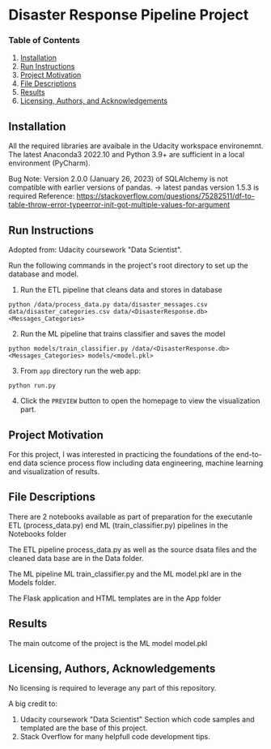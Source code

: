 # Disaster Response Pipeline Project
### Table of Contents

1. [Installation](#installation)
2. [Run Instructions](#run_instructios)
2. [Project Motivation](#motivation)
3. [File Descriptions](#files)
4. [Results](#results)
5. [Licensing, Authors, and Acknowledgements](#licensing)

## Installation <a name="installation"></a>

All the required libraries are avaibale in the Udacity workspace environemnt.
The latest Anaconda3 2022.10 and Python 3.9+ are sufficient in a local environment (PyCharm).
 
Bug Note: Version 2.0.0 (January 26, 2023) of SQLAlchemy is not compatible with earlier versions of pandas.
-> latest pandas version 1.5.3 is required
 Reference: https://stackoverflow.com/questions/75282511/df-to-table-throw-error-typeerror-init-got-multiple-values-for-argument


## Run Instructions <a name="run_instructios"></a>
Adopted from: Udacity coursework "Data Scientist".

Run the following commands in the project's root directory to set up the database and model.


1. Run the ETL pipeline that cleans data and stores in database
   
`python /data/process_data.py data/disaster_messages.csv data/disaster_categories.csv data/<DisasterResponse.db> <Messages_Categories>`

2. Run the ML pipeline that trains classifier and saves the model 
   
`python models/train_classifier.py /data/<DisasterResponse.db> <Messages_Categories> models/<model.pkl>`

3. From `app` directory run the web app:
   
`python run.py`

4. Click the `PREVIEW` button to open the homepage to view the visualization part. 

## Project Motivation<a name="motivation"></a>

For this project, I was interested in practicing the foundations of the end-to-end data science process flow including data engineering,
machine learning and visualization of results.

## File Descriptions <a name="files"></a>

There are 2 notebooks available as part of preparation for the executanle ETL (process_data.py) end ML (train_classifier.py) pipelines in the Notebooks folder

The ETL pipeline process_data.py as well as the source dsata files and the cleaned data base are in the Data folder.

The ML pipeline ML train_classifier.py and the ML model.pkl are in the Models folder.

The Flask application and HTML templates are in the App folder


## Results<a name="results"></a>

The main outcome of the project is the ML model model.pkl

## Licensing, Authors, Acknowledgements<a name="licensing"></a>

No licensing is required to leverage any part of this repository.

A big credit to:
1. Udacity coursework "Data Scientist" Section which code samples and templated are the base of this project.
2. Stack Overflow for many helpfull code development tips.


